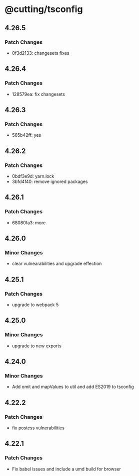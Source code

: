 # @cutting/tsconfig

## 4.26.5

### Patch Changes

- 0f3d2133: changesets fixes

## 4.26.4

### Patch Changes

- 128579ea: fix changesets

## 4.26.3

### Patch Changes

- 565b42ff: yes

## 4.26.2

### Patch Changes

- 0bdf3e9d: yarn.lock
- 3bfd4f40: remove ignored packages

## 4.26.1

### Patch Changes

- 68080fa3: more

## 4.26.0

### Minor Changes

- clear vulnearabilities and upgrade effection

## 4.25.1

### Patch Changes

- upgrade to webpack 5

## 4.25.0

### Minor Changes

- upgrade to new exports

## 4.24.0

### Minor Changes

- Add omit and mapValues to util and add ES2019 to tsconfig

## 4.22.2

### Patch Changes

- fix postcss vulnerabilities

## 4.22.1

### Patch Changes

- Fix babel issues and include a umd build for browser
